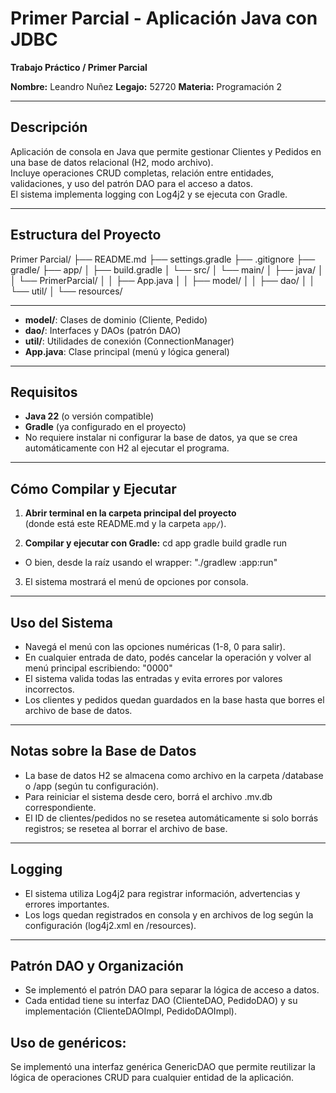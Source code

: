 # Primer Parcial - Aplicación Java con JDBC

**Trabajo Práctico / Primer Parcial**

**Nombre:** Leandro Nuñez 
**Legajo:** 52720 
**Materia:** Programación 2 

---

## Descripción

Aplicación de consola en Java que permite gestionar Clientes y Pedidos en una base de datos relacional (H2, modo archivo).  
Incluye operaciones CRUD completas, relación entre entidades, validaciones, y uso del patrón DAO para el acceso a datos.  
El sistema implementa logging con Log4j2 y se ejecuta con Gradle.

---

## Estructura del Proyecto
Primer Parcial/
├── README.md
├── settings.gradle
├── .gitignore
├── gradle/
├── app/
│ ├── build.gradle
│ └── src/
│ └── main/
│ ├── java/
│ │ └── PrimerParcial/
│ │ ├── App.java
│ │ ├── model/
│ │ ├── dao/
│ │ └── util/
│ └── resources/

---

- **model/**: Clases de dominio (Cliente, Pedido)
- **dao/**: Interfaces y DAOs (patrón DAO)
- **util/**: Utilidades de conexión (ConnectionManager)
- **App.java**: Clase principal (menú y lógica general)

---

## Requisitos

- **Java 22** (o versión compatible)
- **Gradle** (ya configurado en el proyecto)
- No requiere instalar ni configurar la base de datos, ya que se crea automáticamente con H2 al ejecutar el programa.

---

## Cómo Compilar y Ejecutar

1. **Abrir terminal en la carpeta principal del proyecto**  
   (donde está este README.md y la carpeta `app/`).

2. **Compilar y ejecutar con Gradle:**
   cd app
   gradle build
   gradle run

- O bien, desde la raíz usando el wrapper:
"./gradlew :app:run"

3. El sistema mostrará el menú de opciones por consola.

---

## Uso del Sistema
- Navegá el menú con las opciones numéricas (1-8, 0 para salir).
- En cualquier entrada de dato, podés cancelar la operación y volver al menú principal escribiendo: "0000"
- El sistema valida todas las entradas y evita errores por valores incorrectos.
- Los clientes y pedidos quedan guardados en la base hasta que borres el archivo de base de datos.

---

## Notas sobre la Base de Datos
- La base de datos H2 se almacena como archivo en la carpeta /database o /app (según tu configuración). 
- Para reiniciar el sistema desde cero, borrá el archivo .mv.db correspondiente.
- El ID de clientes/pedidos no se resetea automáticamente si solo borrás registros; se resetea al borrar el archivo de base.

---

## Logging
- El sistema utiliza Log4j2 para registrar información, advertencias y errores importantes.
- Los logs quedan registrados en consola y en archivos de log según la configuración (log4j2.xml en /resources).

---

## Patrón DAO y Organización
- Se implementó el patrón DAO para separar la lógica de acceso a datos.
- Cada entidad tiene su interfaz DAO (ClienteDAO, PedidoDAO) y su implementación (ClienteDAOImpl, PedidoDAOImpl).

## Uso de genéricos:
Se implementó una interfaz genérica GenericDAO<T> que permite reutilizar la lógica de operaciones CRUD para cualquier entidad de la aplicación.